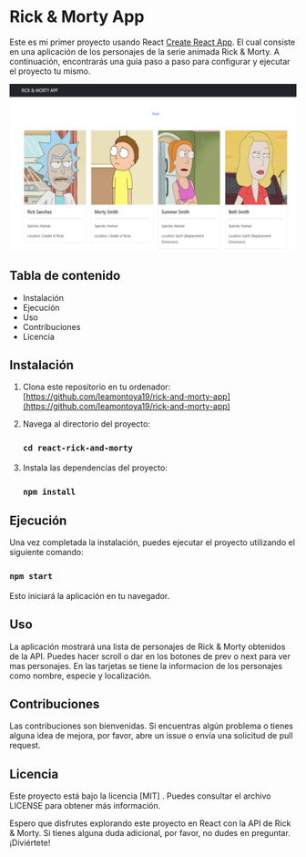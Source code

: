 # Rick & Morty App
 
Este es mi primer proyecto usando React [Create React App](https://github.com/facebook/create-react-app).
El cual consiste en una aplicación de los personajes de la serie animada Rick & Morty.
A continuación, encontrarás una guía paso a paso para configurar y ejecutar el proyecto tu mismo.

![primera página de la app de Rick and Morty!](/public/r&m.png)


## Tabla de contenido

- Instalación
- Ejecución
- Uso
- Contribuciones
- Licencia

## Instalación
1. Clona este repositorio en tu ordenador:
   [https://github.com/leamontoya19/rick-and-morty-app](https://github.com/leamontoya19/rick-and-morty-app)
   
2. Navega al directorio del proyecto:
   ### `cd react-rick-and-morty `

3. Instala las dependencias del proyecto:
   ### `npm install`

## Ejecución

Una vez completada la instalación, puedes ejecutar el proyecto utilizando el siguiente comando:

### `npm start`
Esto iniciará la aplicación en tu navegador.

## Uso
La aplicación mostrará una lista de personajes de Rick & Morty obtenidos de la API. Puedes hacer scroll o dar en los botones de prev o next para ver mas personajes. En las tarjetas se tiene la informacion de los personajes como nombre, especie y localización.

## Contribuciones
Las contribuciones son bienvenidas. Si encuentras algún problema o tienes alguna idea de mejora, por favor, abre un issue o envía una solicitud de pull request.


## Licencia

Este proyecto está bajo la licencia
[MIT]
. Puedes consultar el archivo LICENSE para obtener más información.

Espero que disfrutes explorando este proyecto en React con la API de Rick & Morty. Si tienes alguna duda adicional, por favor, no dudes en preguntar. ¡Diviértete!






